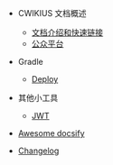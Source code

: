 - CWIKIUS 文档概述
  - [文档介绍和快速链接](README.md)
  - [公众平台](CONTACT.md)

- Gradle
  - [Deploy](deploy.md)
  
- 其他小工具
  - [JWT](IN/INDEX/前言.md)

- [Awesome docsify](awesome.md)
- [Changelog](changelog.md)